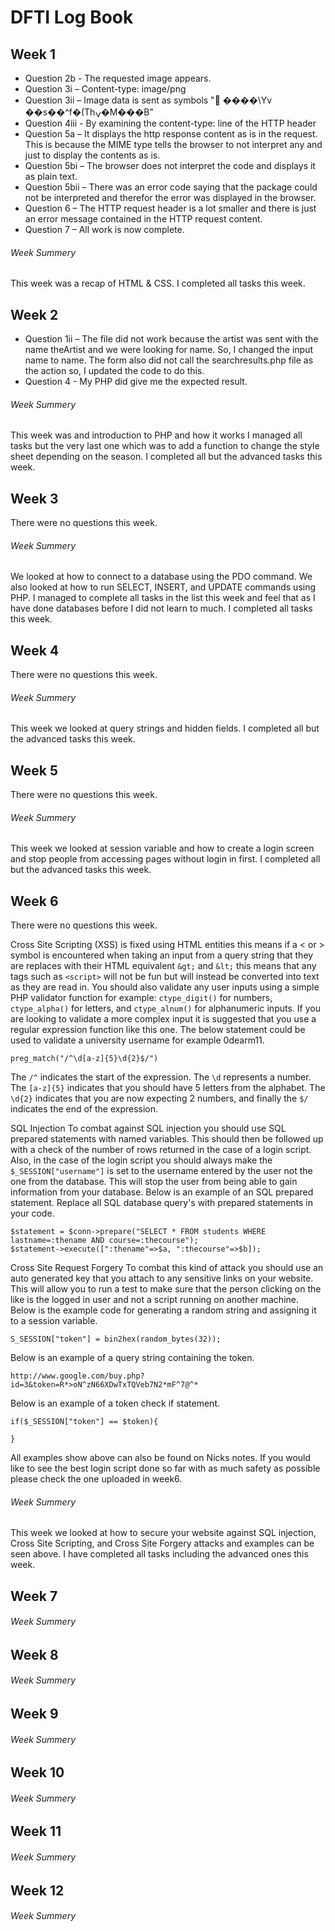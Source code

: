 # DFTI Log Book

## Week 1
- Question 2b - The requested image appears.
- Question 3i – Content-type: image/png
- Question 3ii – Image data is sent as symbols " ����\Yv ��s��^f�(Thݍ�M���B"
- Question 4iii - By examining the content-type: line of the HTTP header
- Question 5a – It displays the http response content as is in the request. This is because the   MIME type tells the browser to not interpret any and just to display the contents as is.
- Question 5bi – The browser does not interpret the code and displays it as plain text.
- Question 5bii – There was an error code saying that the package could not be interpreted and therefor the error was displayed in the browser.
- Question 6 – The HTTP request header is a lot smaller and there is just an error message contained in the HTTP request content.
- Question 7 – All work is now complete.

###### Week Summery
This week was a recap of HTML & CSS. I completed all tasks this week.

## Week 2
- Question 1ii – The file did not work because the artist was sent with the name theArtist and we were looking for name. So, I changed the input name to name. The form also did not call the searchresults.php file as the action so, I updated the code to do this.
- Question 4 -  My PHP did give me the expected result.

###### Week Summery
This week was and introduction to PHP and how it works I managed all tasks but the very last one which was to add a function to change the style sheet depending on the season. I completed all but the advanced tasks this week.

## Week 3
There were no questions this week.

###### Week Summery
We looked at how to connect to a database using the PDO command. We also looked at how to run SELECT, INSERT, and UPDATE commands using PHP. I managed to complete all tasks in the list this week and feel that as I have done databases before I did not learn to much. I completed all tasks this week.

## Week 4
There were no questions this week.

###### Week Summery
This week we looked at query strings and hidden fields. I completed all but the advanced tasks this week.

## Week 5
There were no questions this week.

###### Week Summery
This week we looked at session variable and how to create a login screen and stop people from accessing pages without login in first. I completed all but the advanced tasks this week.

## Week 6
There were no questions this week.

Cross Site Scripting (XSS) is fixed using HTML entities this means if a < or > symbol is encountered when taking an input from a query string that they are replaces with their HTML equivalent ```&gt;``` and ```&lt;``` this means that any tags such as ```<script>``` will not be fun but will instead be converted into text as they are read in. You should also validate any user inputs using a simple PHP validator function for example: ```ctype_digit()``` for numbers, ```ctype_alpha()``` for letters, and ```ctype_alnum()``` for alphanumeric inputs. If you are looking to validate a more complex input it is suggested that you use a regular expression function like this one. The below statement could be used to validate a university username for example 0dearm11.
```
preg_match("/^\d[a-z]{5}\d{2}$/")
```
The ```/^``` indicates the start of the expression. The ```\d``` represents a number. The ```[a-z]{5}``` indicates that you should have 5 letters from the alphabet. The ```\d{2}``` indicates that you are now expecting 2 numbers, and finally the ```$/``` indicates the end of the expression.

SQL Injection
To combat against SQL injection you should use SQL prepared statements with named variables. This should then be followed up with a check of the number of rows returned in the case of a login script. Also, in the case of the login script you should always make the ```$_SESSION["username"]``` is set to the username entered by the user not the one from the database. This will stop the user from being able to gain information from your database. Below is an example of an SQL prepared statement. Replace all SQL database query's with prepared statements in your code.
```
$statement = $conn->prepare("SELECT * FROM students WHERE lastname=:thename AND course=:thecourse");
$statement->execute([":thename"=>$a, ":thecourse"=>$b]);
```
Cross Site Request Forgery
To combat this kind of attack you should use an auto generated key that you attach to any sensitive links on your website. This will allow you to run a test to make sure that the person clicking on the like is the logged in user and not a script running on another machine. Below is the example code for generating a random string and assigning it to a session variable.
```
S_SESSION["token"] = bin2hex(random_bytes(32));
```

Below is an example of a query string containing the token.
```
http://www.google.com/buy.php?id=3&token=R*>oN^zN66XDwTxTQVeb7N2*mF^7@^*
```

Below is an example of a token check if statement.
```
if($_SESSION["token"] == $token){

}
```

All examples show above can also be found on Nicks notes. If you would like to see the best login script done so far with as much safety as possible please check the one uploaded in week6.

###### Week Summery
This week we looked at how to secure your website against SQL injection, Cross Site Scripting, and Cross Site Forgery attacks and examples can be seen above. I have completed all tasks including the advanced ones this week.

## Week 7
###### Week Summery

## Week 8
###### Week Summery

## Week 9
###### Week Summery

## Week 10
###### Week Summery

## Week 11
###### Week Summery

## Week 12
###### Week Summery

